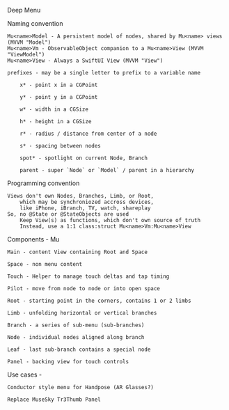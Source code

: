 Deep Menu 


Naming convention

    Mu<name>Model - A persistent model of nodes, shared by Mu<name> views (MVVM "Model")
    Mu<name>Vm - ObservableObject companion to a Mu<name>View (MVVM "ViewModel")
    Mu<name>View - Always a SwiftUI View (MVVM "View")
    
    prefixes - may be a single letter to prefix to a variable name
    
        x* - point x in a CGPoint
    
        y* - point y in a CGPoint
    
        w* - width in a CGSize
    
        h* - height in a CGSize
    
        r* - radius / distance from center of a node
    
        s* - spacing between nodes
        
        spot* - spotlight on current Node, Branch
         
        parent - super `Node` or `Model` / parent in a hierarchy
         
Programming convention

    Views don't own Nodes, Branches, Limb, or Root,
        which may be synchroniozed accross devices,
        like iPhone, iBranch, TV, watch, shareplay
    So, no @State or @StateObjects are used
        Keep View(s) as functions, which don't own source of truth
        Instead, use a 1:1 class:struct Mu<name>Vm:Mu<name>View

Components - Mu<Name>

    Main - content View containing Root and Space

    Space - non menu content 

    Touch - Helper to manage touch deltas and tap timing

    Pilot - move from node to node or into open space

    Root - starting point in the corners, contains 1 or 2 limbs

    Limb - unfolding horizontal or vertical branches

    Branch - a series of sub-menu (sub-branches)

    Node - individual nodes aligned along branch

    Leaf - last sub-branch contains a special node 

    Panel - backing view for touch controls  

Use cases - 

    Conductor style menu for Handpose (AR Glasses?)
    
    Replace MuseSky Tr3Thumb Panel
